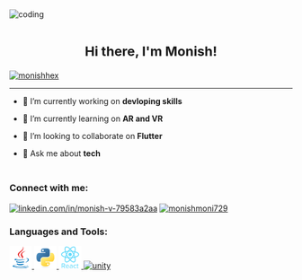 <img align="center" alt="coding" width="700" src="https://mir-s3-cdn-cf.behance.net/project_modules/max_1200/9bc27292880429.5e569ff84e4d0.gif">

<h1 align="center"><small>Hi there, I'm Monish!</small></h1>
<p align="left"> <a href="https://github.com/ryo-ma/github-profile-trophy"><img src="https://github-profile-trophy.vercel.app/?username=monishhex" alt="monishhex" /></a> </p><hr>

- 🔭 I’m currently working on **devloping skills**

- 🌱 I’m currently learning on **AR and VR**

- 👯 I’m looking to collaborate on **Flutter**

- 💬 Ask me about **tech**

<h3 align="left"><br>Connect with me:</h3>
<p align="left">
<a href="https://linkedin.com/in/linkedin.com/in/monish-v-79583a2aa" target="blank"><img align="center" src="https://raw.githubusercontent.com/rahuldkjain/github-profile-readme-generator/master/src/images/icons/Social/linked-in-alt.svg" alt="linkedin.com/in/monish-v-79583a2aa" height="30" width="40" /></a>
<a href="https://www.hackerrank.com/monishmoni729" target="blank"><img align="center" src="https://raw.githubusercontent.com/rahuldkjain/github-profile-readme-generator/master/src/images/icons/Social/hackerrank.svg" alt="monishmoni729" height="30" width="40" /></a>
</p>

<h3 align="left">Languages and Tools:</h3>
<p align="left"> <a href="https://www.java.com" target="_blank" rel="noreferrer"> <img src="https://raw.githubusercontent.com/devicons/devicon/master/icons/java/java-original.svg" alt="java" width="40" height="40"/> </a> <a href="https://www.python.org" target="_blank" rel="noreferrer"> <img src="https://raw.githubusercontent.com/devicons/devicon/master/icons/python/python-original.svg" alt="python" width="40" height="40"/> </a> <a href="https://reactjs.org/" target="_blank" rel="noreferrer"> <img src="https://raw.githubusercontent.com/devicons/devicon/master/icons/react/react-original-wordmark.svg" alt="react" width="40" height="40"/> </a> <a href="https://unity.com/" target="_blank" rel="noreferrer"> <img src="https://www.vectorlogo.zone/logos/unity3d/unity3d-icon.svg" alt="unity" width="40" height="40"/> </a> </p>
